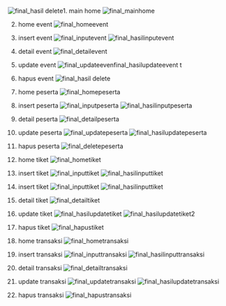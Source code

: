 ![final_hasil delete](https://github.com/user-attachments/assets/2f253bab-f33a-4df0-a809-a661515a3b25)1. main home ![final_mainhome](https://github.com/user-attachments/assets/d3550f33-3e05-4e82-ae36-ff55633fe405)

2. home event ![final_homeevent](https://github.com/user-attachments/assets/a190242d-e08a-4e22-97f4-de07d5d017d8)

3. insert event ![final_inputevent](https://github.com/user-attachments/assets/dc98109b-b407-47da-81e5-b1b6267268c0)
   ![final_hasilinputevent](https://github.com/user-attachments/assets/d5479692-6eeb-4422-8c20-d069d4cd6eb8)

5. detail event ![final_detailevent](https://github.com/user-attachments/assets/47229f9a-5712-480d-8a42-18349bf0179e)

6. update event ![final_updateeven![final_hasilupdateevent](https://github.com/user-attachments/assets/2f545ae1-cd4f-4340-abf6-c22b9173f968)
t](https://github.com/user-attachments/assets/fa6e5fd1-a317-4699-aec3-f9758d705037)

7. hapus event ![final_hasil delete](https://github.com/user-attachments/assets/7c5fdc18-dff4-47e1-960d-a10c03a6020f)

8. home peserta ![final_homepeserta](https://github.com/user-attachments/assets/24a0a4d8-9454-4bfc-92f9-1546d0c6192e)

9. insert peserta ![final_inputpeserta](https://github.com/user-attachments/assets/71824c9c-4395-41ab-8b04-830a331ccdac) ![final_hasilinputpeserta](https://github.com/user-attachments/assets/9a4d0e96-3f47-4535-84e8-ad56b893ea16)

10. detail peserta ![final_detailpeserta](https://github.com/user-attachments/assets/b82855c2-3b59-4892-af61-6542ee320d49)

11. update peserta  ![final_updatepeserta](https://github.com/user-attachments/assets/b070a33c-f193-4267-8cf9-ece0fe5067c0) ![final_hasilupdatepeserta](https://github.com/user-attachments/assets/e222b336-081b-4288-b215-6323f92cb5d8)

12. hapus peserta ![final_deletepeserta](https://github.com/user-attachments/assets/dc224aef-90ce-4782-a1d3-f04b7c8e5f30)

13. home tiket ![final_hometiket](https://github.com/user-attachments/assets/655bcff6-c855-44d1-a33f-a4c8ef743ab9)

14. insert tiket ![final_inputtiket](https://github.com/user-attachments/assets/a1961a75-59fb-43db-a923-2aa1ab7f69e7) ![final_hasilinputtiket](https://github.com/user-attachments/assets/1b91346e-bba5-4ccc-b928-21d09a77ce30)

14. insert tiket ![final_inputtiket](https://github.com/user-attachments/assets/a1961a75-59fb-43db-a923-2aa1ab7f69e7) ![final_hasilinputtiket](https://github.com/user-attachments/assets/1b91346e-bba5-4ccc-b928-21d09a77ce30)
15. detail tiket ![final_detailtiket](https://github.com/user-attachments/assets/a695de4e-bdcc-44e8-b520-be152c6e800f)

16. update tiket ![final_hasilupdatetiket](https://github.com/user-attachments/assets/9cb05a33-1cab-4496-ab6b-b5a38c853f65)
![final_hasilupdatetiket2](https://github.com/user-attachments/assets/2d069f46-393d-48ce-8e66-d3bb6e599df9)

17. hapus tiket ![final_hapustiket](https://github.com/user-attachments/assets/84fb7cba-cffb-4346-b933-6cd82563ebaf)

18. home transaksi ![final_hometransaksi](https://github.com/user-attachments/assets/eb9eaf00-da63-469d-b860-4f937c169b25)

19. insert transaksi ![final_inputtransaksi](https://github.com/user-attachments/assets/f326495e-f7ba-44c3-af7b-96c86cd7a308)
![final_hasilinputtransaksi](https://github.com/user-attachments/assets/30381727-0bdc-47ae-ba0d-14697ec80aa0)

20. detail transaksi ![final_detailtransaksi](https://github.com/user-attachments/assets/e35d18b1-3808-4fc4-a3dd-5cc5ca6c8cbd)

21. update transaksi ![final_updatetransaksi](https://github.com/user-attachments/assets/07cbb0a5-1d14-4044-8f65-ae39c6eb96fd)
![final_hasilupdatetransaksi](https://github.com/user-attachments/assets/510cde0c-dbe5-45aa-bc8e-a272bb2424d2)

22. hapus transaksi ![final_hapustransaksi](https://github.com/user-attachments/assets/b6f743ca-4e63-46f8-b918-92879df92e6f)

